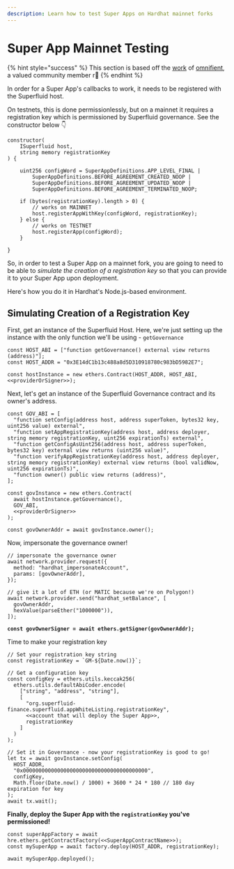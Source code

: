 ```yaml
---
description: Learn how to test Super Apps on Hardhat mainnet forks
---
```


# Super App Mainnet Testing

{% hint style="success" %}
This section is based off the [work](https://mirror.xyz/0x52EF1F3c4A1068d0079093cD2DCAe9eBE9Edcb8F/z2uHwWCZcphEnEHhDJ15UZGw\_dMwm-uVD2Iy4Dp76M0) of [omnifient](https://mobile.twitter.com/omnifient), a valued community member r🚀
{% endhint %}

In order for a Super App's callbacks to work, it needs to be registered with the Superfluid host.

On testnets, this is done permissionlessly, but on a mainnet it requires a registration key which is permissioned by Superfluid governance. See the constructor below 👇 &#x20;

```
constructor(
    ISuperfluid host,
    string memory registrationKey
) {

    uint256 configWord = SuperAppDefinitions.APP_LEVEL_FINAL |
        SuperAppDefinitions.BEFORE_AGREEMENT_CREATED_NOOP |
        SuperAppDefinitions.BEFORE_AGREEMENT_UPDATED_NOOP |
        SuperAppDefinitions.BEFORE_AGREEMENT_TERMINATED_NOOP;

    if (bytes(registrationKey).length > 0) {
        // works on MAINNET
        host.registerAppWithKey(configWord, registrationKey);
    } else {
        // works on TESTNET
        host.registerApp(configWord);
    }
    
}
```

So, in order to test a Super App on a mainnet fork, you are going to need to be able to _simulate the creation of a registration key_ so that you can provide it to your Super App upon deployment.&#x20;

Here's how you do it in Hardhat's Node.js-based environment.

## Simulating Creation of a Registration Key

First, get an instance of the Superfluid Host. Here, we're just setting up the instance with the only function we'll be using - `getGovernance`

```
const HOST_ABI = ["function getGovernance() external view returns (address)"];
const HOST_ADDR = "0x3E14dC1b13c488a8d5D310918780c983bD5982E7";

const hostInstance = new ethers.Contract(HOST_ADDR, HOST_ABI, <<providerOrSigner>>);
```

Next, let's get an instance of the Superfluid Governance contract and its owner's address.

```
const GOV_ABI = [
  "function setConfig(address host, address superToken, bytes32 key, uint256 value) external",
  "function setAppRegistrationKey(address host, address deployer, string memory registrationKey, uint256 expirationTs) external",
  "function getConfigAsUint256(address host, address superToken, bytes32 key) external view returns (uint256 value)",
  "function verifyAppRegistrationKey(address host, address deployer, string memory registrationKey) external view returns (bool validNow, uint256 expirationTs)",
  "function owner() public view returns (address)",
];

const govInstance = new ethers.Contract(
  await hostInstance.getGovernance(),
  GOV_ABI,
  <<providerOrSigner>>
);

const govOwnerAddr = await govInstance.owner();
```

Now, impersonate the governance owner!

<pre><code>// impersonate the governance owner
await network.provider.request({
  method: "hardhat_impersonateAccount",
  params: [govOwnerAddr],
});

// give it a lot of ETH (or MATIC because we're on Polygon!)
await network.provider.send("hardhat_setBalance", [
  govOwnerAddr,
  hexValue(parseEther("1000000")),
]);

<strong>const govOwnerSigner = await ethers.getSigner(govOwnerAddr);</strong></code></pre>

Time to make your registration key

```
// Set your registration key string
const registrationKey = `GM-${Date.now()}`;

// Get a configuration key
const configKey = ethers.utils.keccak256(
  ethers.utils.defaultAbiCoder.encode(
    ["string", "address", "string"],
    [
      "org.superfluid-finance.superfluid.appWhiteListing.registrationKey",
      <<account that will deploy the Super App>>,
      registrationKey
    ]
  )
);

// Set it in Governance - now your registrationKey is good to go!
let tx = await govInstance.setConfig(
  HOST_ADDR,
  "0x0000000000000000000000000000000000000000",
  configKey,
  Math.floor(Date.now() / 1000) + 3600 * 24 * 180 // 180 day expiration for key
);
await tx.wait();
```

**Finally, deploy the Super App with the `registrationKey` you've permissioned!**

```
const superAppFactory = await hre.ethers.getContractFactory(<<SuperAppContractName>>);
const mySuperApp = await factory.deploy(HOST_ADDR, registrationKey);

await mySuperApp.deployed();
```
